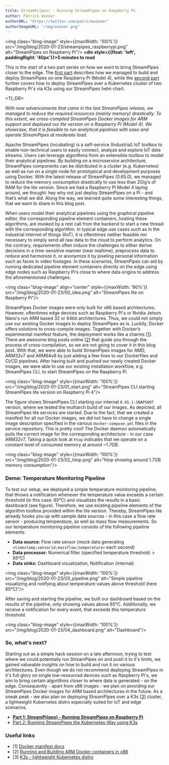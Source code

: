 ```yaml
---
title: StreamPi(pes) - Running StreamPipes on Raspberry Pi
author: Patrick Wiener
authorURL: "https://twitter.com/patrickwiener"
authorImageURL: "/img/wiener.png"
---
```

<img class="blog-image" style={{maxWidth: '100%'}} src="/img/blog/2020-01-23/streampipes_raspberrypi.png" alt="StreamPipes on Raspberry Pi"/>
**<div style={{float: 'left', paddingRight: '40px'}}>5 minutes to read</div>**
<br/>


This is the start of a two part series on how we want to bring StreamPipes closer to the edge. The [first part](/docs/blog/2020/01/23/streampipes_on_rpi) describes how we managed to build and deploy StreamPipes on one Raspberry Pi (Model 4), while the [second part](/docs/blog/2020/05/27/streampipes_on_k3s) further covers how to deploy StreamPipes over a Kubernetes cluster of two Raspberry Pi's via K3s using our StreamPipes helm chart.
<!--truncate-->

<TL;DR>

_With new advancements that came in the last StreamPipes release, we managed to reduce the required resources (mainly memory) drastically. To this extent, we cross-compiled StreamPipes Docker images for ARM support and deployed our lite version on a Raspberry Pi (Model 4). We showcase, that it is feasible to run analytical pipelines with ease and operate StreamPipes at moderate load._

Apache StreamPipes (incubating) is a self-service (Industrial) IoT toolbox to enable non-technical users to easily connect, analyze and explore IoT data streams. Users can leverage algorithms from an extensible toolbox to model their analytical pipelines. By building on a microservice architecture, StreamPipes components can be distributed in a cluster (e.g. Kubernetes)  as well as run on a single node for prototypical and development purposes using Docker. With the latest release of StreamPipes (0.65.0), we managed to reduce the memory consumption drastically to use less than 2Gig‘s of RAM for the lite version. Since we had a Raspberry Pi Model 4 laying around, we thought: hey why not just deploy StreamPipes on a Pi - and that’s what we did. Along the way, we learned quite some interesting things, that we want to share in this blog post.

When users model their analytical pipelines using the graphical pipeline editor, the corresponding pipeline element containers, hosting these algorithms, are invoked by a rest call from the backend to start a new thread with the corresponding algorithm. In typical edge use cases such as in the industrial internet of things (IIoT), it is oftentimes neither feasible nor necessary to simply send all raw data to the cloud to perform analytics. On the contrary, requirements often induce the challenges to either derive decisions in a time-sensitive manner (near realtime), preprocess  data to reduce and harmonize it, or anonymize it by pixeling personal information such as faces in video footages. In these scenarios, StreamPipes can aid by running dedicated pipeline element containers directly on the edge using edge nodes such as Raspberry Pi‘s close to where data origins to address the aforementioned challenges.

<img class="blog-image" align="center" style={{maxWidth: '80%'}} src="/img/blog/2020-01-23/00_idea.png" alt="StreamPipes lite on Raspberry Pi"/>

StreamPipes Docker images were only built for x86 based architectures. However, oftentimes edge devices such as Raspberry Pi's or Nvidia Jetson Nano's run ARM based 32 or 64bit architectures. Thus, we could not simply use our existing Docker images to deploy StreamPipes as is. Luckily, Docker offers solutions to cross-compile images. Together with Docker‘s experimental manifest feature, the deployment works like a charms [[1](https://docs.docker.com/engine/reference/commandline/manifest/)]. There are awesome blog posts online [[2](https://ownyourbits.com/2018/06/27/running-and-building-arm-docker-containers-in-x86/)] that guide you through the process of cross-compilation, so we are not going to cover it in this blog post. With that, we were able to build StreamPipes images for AMD, ARM32v7 and ARM64v8 by just adding a few lines to our Dockerfiles and CI/CD pipelines. After having built and pushed our newly created Docker images, we were able to use our existing installation workflow, e.g. StreamPipes CLI, to start StreamPipes on the Raspberry Pi.

<img class="blog-image" style={{maxWidth: '100%'}} src="/img/blog/2020-01-23/01_start.png" alt="StreamPipes CLI starting StreamPipes lite version on Raspberry Pi 4"/>

The figure shows StreamPipes CLI starting our internal `0.65.1-SNAPSHOT` version, where we tested the multiarch build of our images. As depicted, all StreamPipes lite services are started. Due to the fact, that we created a manifest for all our Docker images, we did not have to change a single image description specified in the various `docker-compose.yml` files in the service repository. This is pretty cool! The Docker daemon automatically pulls the correct image for the corresponding architecture - in our case ARM32v7. Taking a quick look at `htop` indicates that we operate on a constant level of consumed memory at around ~1.7GB.

<img class="blog-image" style={{maxWidth: '100%'}} src="/img/blog/2020-01-23/02_htop.png" alt="htop showing around 1.7GB memory consumption"/>

### Demo: Temperature Monitoring Pipeline
To test our setup, we deployed a simple temperature monitoring pipeline, that throws a notification whenever the temperature value exceeds a certain threshold (in this case: 65°C) and visualizes the results in a basic dashboard (see figure). Therefore, we use existing pipeline elements of the algorithm toolbox provided within the lite version. Thereby, StreamPipes lite already hooks you up with sample data sources - in this case a flow rate sensor - producing temperature, as well as mass flow measurements. So our temperature monitoring pipeline consists of the following pipeline elements:

- **Data source:** Flow rate sensor (mock data generating `<timestamp;sensorid;massflow;temperature>` each second)
- **Data processor:** Numerical filter (specified temperature threshold: > 65°C)
- **Data sinks:** Dashboard visualization, Notification (internal)

<img class="blog-image" style={{maxWidth: '100%'}} src="/img/blog/2020-01-23/03_pipeline.png" alt="Simple pipeline visualizing and notifying about temperature values above threshold (here 65°C)"/>

After saving and starting the pipeline, we built our dashboard based on the results of the pipeline, only showing values above 65°C. Additionally, we receive a notification for every event, that exceeds this temperature threshold.

<img class="blog-image" style={{maxWidth: '100%'}} src="/img/blog/2020-01-23/04_dashboard.png" alt="Dashboard"/>


### So, what's next?
Starting out as a simple hack session on a late afternoon, trying to test where we could potentially run StreamPipes on and push it to it's limits, we gained valueable insights on how to build and run it on various architectures. Even though we do not recommend deploying StreamPipes in it's full glory on single low-resourced devices such as Raspberry Pi's, we aim to bring certain algorithms closer to where data is generated - on the edge. Consequently - apart from x86 images - we plan on providing our StreamPipes Docker images for ARM based architectures in the future. As a sneak peak - we also plan on deploying StreamPipes over a K3s [[3](https://k3s.io/)] cluster, a lightweight Kubernetes distro especially suited for IoT and edge scenarios.

- **[Part 1: StreamPi(pes) - Running StreamPipes on Raspberry Pi](/docs/blog/2020/01/23/streampipes_on_rpi)**
- [Part 2: Running StreamPipes the Kubernetes-Way using K3s](/docs/blog/2020/05/27/streampipes_on_k3s)


### Useful links
- [1] [Docker manifest docs](https://docs.docker.com/engine/reference/commandline/manifest/)
- [2] [Running and Building ARM Docker containers in x86](https://ownyourbits.com/2018/06/27/running-and-building-arm-docker-containers-in-x86/)
- [3] [K3s - lightweight Kubernetes distro](https://k3s.io/)
